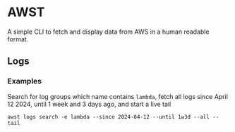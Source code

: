 
# AWST
A simple CLI to fetch and display data from AWS in a human readable format.

## Logs

### Examples
Search for log groups which name contains `lambda`, fetch all logs since April 12 2024,
until 1 week and 3 days ago, and start a live tail
```
awst logs search -e lambda --since 2024-04-12 --until 1w3d --all --tail
```
